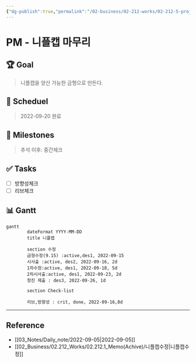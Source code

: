 ```yaml
---
{"dg-publish":true,"permalink":"/02-business/02-212-works/02-212-5-projects//","dgHomeLink":true,"dgPassFrontmatter":false}
---
```



# PM - 니플캡 마무리

## 🏆 Goal
> 니플캡을 양산 가능한 금형으로 만든다.

## 📅 Scheduel
> 2022-09-20 완료

## 💎 Milestones
> 추석 이후: 중간체크

## ✅ Tasks
- [ ] 방향성체크
- [ ] 리브체크

## 📊 Gantt
```mermaid
gantt
		dateFormat YYYY-MM-DD
		title 니플캡
			
		section 수정
		금형수정(9.15) :active,des1, 2022-09-15
		시사출 :active, des2, 2022-09-16, 2d
		1차수정:active, des1, 2022-09-18, 5d
		2차시사출:active, des1, 2022-09-23, 2d
		청진 제출 : des3, 2022-09-26, 1d
			
		section Check-list
		
		리브,방향성 : crit, done, 2022-09-16,8d
```
---

## Reference
- [[03_Notes/Daily_note/2022-09-05|2022-09-05]]
- [[02_Business/02.212_Works/02.212.1_Memo(Achive)/니플캡수정|니플캡수정]]
